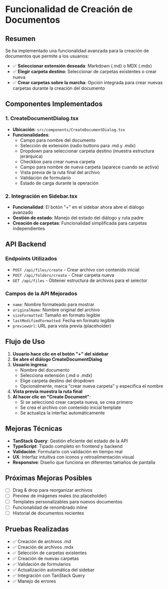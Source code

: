 # Funcionalidad de Creación de Documentos

## Resumen

Se ha implementado una funcionalidad avanzada para la creación de documentos que permite a los usuarios:

-   ✅ **Seleccionar extensión deseada**: Markdown (.md) o MDX (.mdx)
-   ✅ **Elegir carpeta destino**: Seleccionar de carpetas existentes o crear nueva
-   ✅ **Crear carpetas sobre la marcha**: Opción integrada para crear nuevas carpetas durante la creación del documento

## Componentes Implementados

### 1. CreateDocumentDialog.tsx

-   **Ubicación**: `src/components/CreateDocumentDialog.tsx`
-   **Funcionalidades**:
    -   Campo para nombre del documento
    -   Selección de extensión (radio buttons para .md y .mdx)
    -   Dropdown para seleccionar carpeta destino (muestra estructura jerárquica)
    -   Checkbox para crear nueva carpeta
    -   Campo para nombre de nueva carpeta (aparece cuando se activa)
    -   Vista previa de la ruta final del archivo
    -   Validación de formulario
    -   Estado de carga durante la operación

### 2. Integración en Sidebar.tsx

-   **Funcionalidad**: El botón "+" en el sidebar ahora abre el diálogo avanzado
-   **Gestión de estado**: Manejo del estado del diálogo y ruta padre
-   **Creación de carpetas**: Funcionalidad simplificada para carpetas independientes

## API Backend

### Endpoints Utilizados

-   `POST /api/files/create` - Crear archivo con contenido inicial
-   `POST /api/folders/create` - Crear carpeta nueva
-   `GET /api/files` - Obtener estructura de archivos para el selector

### Campos de la API Mejorados

-   `name`: Nombre formateado para mostrar
-   `originalName`: Nombre original del archivo
-   `sizeFormatted`: Tamaño en formato legible
-   `lastModifiedFormatted`: Fecha en formato legible
-   `previewUrl`: URL para vista previa (placeholder)

## Flujo de Uso

1. **Usuario hace clic en el botón "+" del sidebar**
2. **Se abre el diálogo CreateDocumentDialog**
3. **Usuario ingresa**:
    - Nombre del documento
    - Selecciona extensión (.md o .mdx)
    - Elige carpeta destino del dropdown
    - Opcionalmente, marca "crear nueva carpeta" y especifica el nombre
4. **Vista previa muestra la ruta final**
5. **Al hacer clic en "Create Document"**:
    - Si se seleccionó crear carpeta nueva, se crea primero
    - Se crea el archivo con contenido inicial template
    - Se actualiza la interfaz automáticamente

## Mejoras Técnicas

-   **TanStack Query**: Gestión eficiente del estado de la API
-   **TypeScript**: Tipado completo en frontend y backend
-   **Validación**: Formulario con validación en tiempo real
-   **UX**: Interfaz intuitiva con iconos y retroalimentación visual
-   **Responsive**: Diseño que funciona en diferentes tamaños de pantalla

## Próximas Mejoras Posibles

-   [ ] Drag & drop para reorganizar archivos
-   [ ] Preview de imágenes reales (no placeholder)
-   [ ] Templates personalizables para nuevos documentos
-   [ ] Funcionalidad de renombrado inline
-   [ ] Historial de documentos recientes

## Pruebas Realizadas

-   ✅ Creación de archivos .md
-   ✅ Creación de archivos .mdx
-   ✅ Selección de carpetas existentes
-   ✅ Creación de nuevas carpetas
-   ✅ Validación de formularios
-   ✅ Actualización automática del sidebar
-   ✅ Integración con TanStack Query
-   ✅ Manejo de errores
